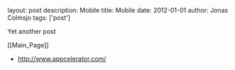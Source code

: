 layout: post
description: Mobile
title: Mobile
date: 2012-01-01
author: Jonas Colmsjo
tags: ['post']

Yet another post





[[Main_Page]]


* http://www.appcelerator.com/
